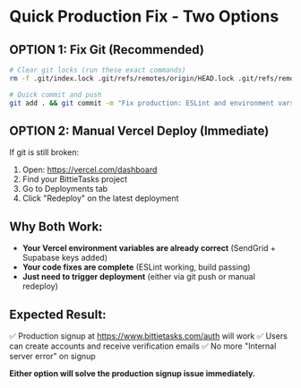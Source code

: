 # Quick Production Fix - Two Options

## OPTION 1: Fix Git (Recommended)
```bash
# Clear git locks (run these exact commands)
rm -f .git/index.lock .git/refs/remotes/origin/HEAD.lock .git/refs/remotes/origin/main.lock .git/refs/heads/main.lock

# Quick commit and push
git add . && git commit -m "Fix production: ESLint and environment vars" && git push origin main
```

## OPTION 2: Manual Vercel Deploy (Immediate)
If git is still broken:
1. Open: https://vercel.com/dashboard
2. Find your BittieTasks project
3. Go to Deployments tab
4. Click "Redeploy" on the latest deployment

## Why Both Work:
- **Your Vercel environment variables are already correct** (SendGrid + Supabase keys added)
- **Your code fixes are complete** (ESLint working, build passing)
- **Just need to trigger deployment** (either via git push or manual redeploy)

## Expected Result:
✅ Production signup at https://www.bittietasks.com/auth will work
✅ Users can create accounts and receive verification emails
✅ No more "Internal server error" on signup

**Either option will solve the production signup issue immediately.**
